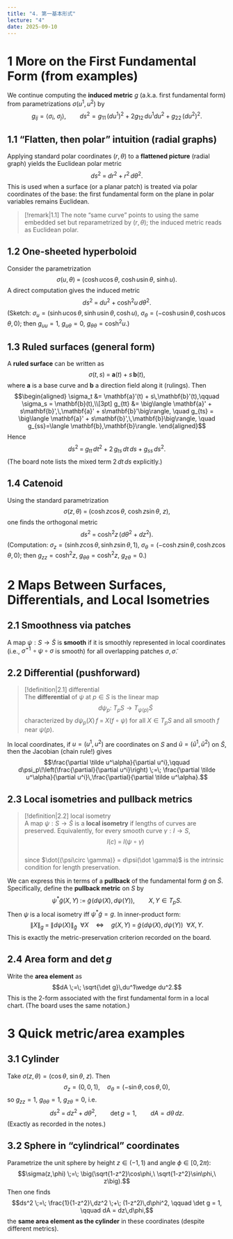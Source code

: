 ```yaml
---
title: "4. 第一基本形式"
lecture: "4"
date: 2025-09-10
---
```

# 1 More on the First Fundamental Form (from examples)

We continue computing the **induced metric** $g$ (a.k.a. first fundamental form) from parametrizations $\sigma(u^1,u^2)$ by
$$g_{ij} = \big\langle \sigma_i,\ \sigma_j\big\rangle, 
\qquad ds^2 = g_{11}\,(du^1)^2 + 2g_{12}\,du^1du^2 + g_{22}\,(du^2)^2.$$

## 1.1 “Flatten, then polar” intuition (radial graphs)
Applying standard polar coordinates $(r,\theta)$ to a **flattened picture** (radial graph) yields the Euclidean polar metric
$$ds^2 \;=\; dr^2 + r^2\,d\theta^2.$$
This is used when a surface (or a planar patch) is treated via polar coordinates of the base: the first fundamental form on the plane in polar variables remains Euclidean.

> [!remark|1.1]
> The note “same curve” points to using the same embedded set but reparametrized by $(r,\theta)$; the induced metric reads as Euclidean polar.

## 1.2 One-sheeted hyperboloid
Consider the parametrization
$$\sigma(u,\theta) \;=\; \big(\cosh u \cos\theta,\ \cosh u \sin\theta,\ \sinh u\big).$$
A direct computation gives the induced metric
$$ds^2 \;=\; du^2 + \cosh^2 u\, d\theta^2.$$
(Sketch: $\sigma_u=(\sinh u\cos\theta,\sinh u\sin\theta,\cosh u)$, $\sigma_\theta=(-\cosh u\sin\theta,\cosh u\cos\theta,0)$;
then $g_{uu}=1,\ g_{u\theta}=0,\ g_{\theta\theta}=\cosh^2 u$.) 

## 1.3 Ruled surfaces (general form)
A **ruled surface** can be written as
$$\sigma(t,s) \;=\; \mathbf{a}(t)\;+\; s\,\mathbf{b}(t),$$
where $\mathbf{a}$ is a base curve and $\mathbf{b}$ a direction field along it (rulings). Then
$$\begin{aligned}
\sigma_t &= \mathbf{a}'(t) + s\,\mathbf{b}'(t),\qquad
\sigma_s = \mathbf{b}(t),\\[3pt]
g_{tt} &= \big\langle \mathbf{a}' + s\mathbf{b}',\,\mathbf{a}' + s\mathbf{b}'\big\rangle, \quad
g_{ts} = \big\langle \mathbf{a}' + s\mathbf{b}',\,\mathbf{b}\big\rangle, \quad
g_{ss}=\langle \mathbf{b},\mathbf{b}\rangle.
\end{aligned}$$
Hence
$$ds^2 \;=\; g_{tt}\,dt^2 \;+\; 2\,g_{ts}\,dt\,ds \;+\; g_{ss}\,ds^2.$$
(The board note lists the mixed term $2\,dt\,ds$ explicitly.)

## 1.4 Catenoid
Using the standard parametrization
$$\sigma(z,\theta) \;=\; \big(\cosh z \cos\theta,\ \cosh z \sin\theta,\ z\big),$$
one finds the orthogonal metric
$$ds^2 \;=\; \cosh^2 z\,(d\theta^2 + dz^2).$$
(Computation: $\sigma_z=(\sinh z\cos\theta,\sinh z\sin\theta,1)$, $\sigma_\theta=(-\cosh z\sin\theta,\cosh z\cos\theta,0)$;
then $g_{zz}=\cosh^2 z,\ g_{\theta\theta}=\cosh^2 z,\ g_{z\theta}=0$.) 


# 2 Maps Between Surfaces, Differentials, and Local Isometries

## 2.1 Smoothness via patches
A map $\psi:S\to \tilde S$ is **smooth** if it is smoothly represented in local coordinates (i.e., $\tilde\sigma^{-1}\!\circ \psi\circ\sigma$ is smooth) for all overlapping patches $\sigma,\tilde\sigma$. 

## 2.2 Differential (pushforward)
> [!definition|2.1] differential  
> The **differential** of $\psi$ at $p\in S$ is the linear map  
> $$ 
> d\psi_p:\ T_pS \longrightarrow T_{\psi(p)}\tilde S
> $$
> characterized by $d\psi_p(X)\,f \;=\; X(f\circ \psi)$ for all $X\in T_pS$ and all smooth $f$ near $\psi(p)$. 

In local coordinates, if $u=(u^1,u^2)$ are coordinates on $S$ and $\tilde u=(\tilde u^1,\tilde u^2)$ on $\tilde S$, then the Jacobian (chain rule!) gives
$$\frac{\partial \tilde u^\alpha}{\partial u^i},\qquad
d\psi_p\!\left(\frac{\partial}{\partial u^i}\right) \;=\; 
\frac{\partial \tilde u^\alpha}{\partial u^i}\,\frac{\partial}{\partial \tilde u^\alpha}.$$

## 2.3 Local isometries and pullback metrics

> [!definition|2.2] local isometry  
> A map $\psi:S\to \tilde S$ is a **local isometry** if lengths of curves are preserved. Equivalently, for every smooth curve ${} \gamma:I\to S$,  
> $$l(c) \;=\; l(\psi\circ \gamma)$$  
> since $\dot{(\psi\circ \gamma)} = d\psi(\dot \gamma)$ is the intrinsic condition for length preservation. 

We can express this in terms of a **pullback** of the fundamental form $\tilde{g}$ on $\tilde{S}$. Specifically, define the **pullback metric** on $S$ by
$$\psi^*\tilde g(X,Y)\;:=\; \tilde g\!\big(d\psi(X),\,d\psi(Y)\big),
\qquad X,Y\in T_pS.$$
Then $\psi$ is a local isometry iff $\psi^*\tilde g = g$. In inner-product form:
$$\lVert X\rVert_g \;=\; \lVert d\psi(X)\rVert_{\tilde g}\ \ \forall X
\quad\Longleftrightarrow\quad
g(X,Y)\;=\;\tilde g\!\big(d\psi(X),d\psi(Y)\big)\ \ \forall X,Y.$$
This is exactly the metric-preservation criterion recorded on the board.
## 2.4 Area form and $\det g$
Write the **area element** as
$$dA \;=\; \sqrt{\det g}\,du^1\wedge du^2.$$
This is the 2-form associated with the first fundamental form in a local chart. (The board uses the same notation.) 


# 3 Quick metric/area examples

## 3.1 Cylinder
Take $\sigma(z,\theta)=(\cos\theta,\ \sin\theta,\ z)$. Then
$$\sigma_z=(0,0,1),\quad \sigma_\theta=(-\sin\theta,\cos\theta,0),$$
so $g_{zz}=1,\ g_{\theta\theta}=1,\ g_{z\theta}=0$, i.e.
$$ds^2 \;=\; dz^2 + d\theta^2,\qquad \det g = 1,\qquad dA = d\theta\,dz.$$
(Exactly as recorded in the notes.) 
## 3.2 Sphere in “cylindrical” coordinates
Parametrize the unit sphere by height $z\in(-1,1)$ and angle $\phi\in[0,2\pi)$:
$$\sigma(z,\phi) \;=\; \big(\sqrt{1-z^2}\cos\phi,\ \sqrt{1-z^2}\sin\phi,\ z\big).$$
Then one finds
$$ds^2 \;=\; \frac{1}{1-z^2}\,dz^2 \;+\; (1-z^2)\,d\phi^2,
\qquad \det g = 1,
\qquad dA = dz\,d\phi,$$
the **same area element as the cylinder** in these coordinates (despite different metrics). 